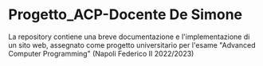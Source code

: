 # Progetto_ACP-Docente De Simone
La repository contiene una breve documentazione e l'implementazione di un sito web, assegnato come progetto universitario per l'esame "Advanced Computer Programming" (Napoli Federico II 2022/2023)  



